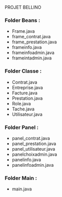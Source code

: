PROJET BELLINO

### Folder Beans :
- Frame.java
- frame_contrat.java
- frame_prestation.java
- frameinfo.java
- frameinfoadmin.java
- frameintadmin.java

### Folder Classe :
- Contrat.java
- Entreprise.java
- Facture.java
- Prestation.java
- Role.java
- Tache.java
- Utilisateur.java

### Folder Panel :
- panel_contrat.java
- panel_prestation.java
- panel_utilisateur.java
- panelchoixadmin.java
- panelinfo.java
- panelinfoadmin.java

### Folder Main :
- main.java